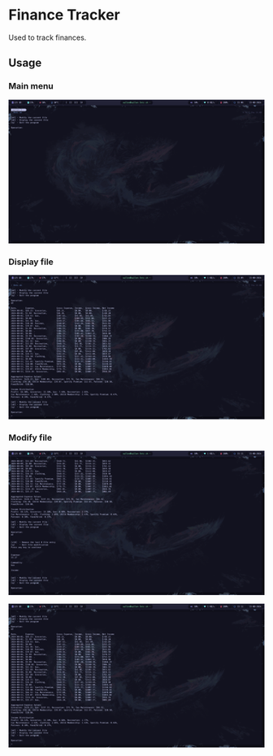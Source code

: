 # Finance Tracker
Used to track finances.

## Usage

### Main menu
![main menu](https://github.com/Vallen217/finance_tracker/blob/main/screenshots/fntr_main.png)

### Display file
![display file](https://github.com/Vallen217/finance_tracker/blob/main/screenshots/fntr_df.png)

### Modify file
![modify file 1](https://github.com/Vallen217/finance_tracker/blob/main/screenshots/fntr_mf_1.png)

![modify file 2](https://github.com/Vallen217/finance_tracker/blob/main/screenshots/fntr_mf_2.png)
